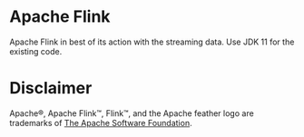 # Apache Flink
Apache Flink in best of its action with the streaming data.
Use JDK 11 for the existing code. 

# Disclaimer
Apache®, Apache Flink™, Flink™, and the Apache feather logo are trademarks of [The Apache Software Foundation](http://apache.org).
